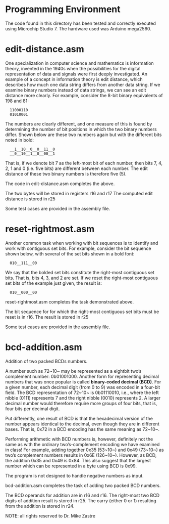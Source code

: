 # Programming Environment

The code found in this directory has been tested and correctly executed using Microchip Studio 7. 
The hardware used was Arduino mega2560.

# edit-distance.asm

One specialization in computer science and mathematics is information theory,
invented in the 1940s when the possibilities for the digital representation of data
and signals were first deeply investigated. An example of a concept in information
theory is edit distance, which describes how much one data string differs from
another data string. If we examine binary numbers instead of data strings, we can
see an edit distance more clearly. For example, consider the 8-bit binary equivalents
of 198 and 81:
  
      11000110
      01010001
      
The numbers are clearly different, and one measure of this is found by determining
the number of bit positions in which the two binary numbers differ. Shown below are
these two numbers again but with the different bits noted in bold:

      __1__10__0__0__11__0
      __0__10__1__0__00__1
      
That is, if we denote bit 7 as the left-most bit of each number, then bits 7, 4, 2, 1 and
0 (i.e. five bits) are different between each number. The edit distance of these two
binary numbers is therefore five (5).

The code in edit-distance.asm completes the above.

The two bytes will be stored in registers r16 and r17
The computed edit distance is stored in r25

Some test cases are provided in the assembly file.

# reset-rightmost.asm

Another common task when working with bit sequences is to identify and work
with contiguous set bits. For example, consider the bit sequence shown below, with
several of the set bits shown in a bold font:

      010__111__00
      
We say that the bolded set bits constitute the right-most contiguous set bits. That is,
bits 4, 3, and 2 are set. If we reset the right-most contiguous set bits of the example
just given, the result is:

      010__000__00

reset-rightmost.asm completes the task demonstrated above. 

The bit sequence for for which the right-most contiguous set bits must be reset
is in r16.
The result is stored in r25

Some test cases are provided in the assembly file.

# bcd-addition.asm 

Addition of two packed BCDs numbers. 

A number such as 72~10~ may be represented as a eightbit
two’s complement number: 0b01001000. Another form for representing decimal
numbers that was once popular is called __binary-coded decimal (BCD)__. For a given
number, each decimal digit (from 0 to 9) was encoded in a four-bit field. The BCD
representation of 72~10~ is 0b01110010, i.e., where the left nibble (0111) represents 7
and the right nibble (0010) represents 2. A larger decimal number would therefore
require more groups of four bits, that is, four bits per decimal digit.

Put differently, one result of BCD is that the hexadecimal version of the number
appears identical to the decimal, even though they are in different bases. That is,
0x72 in a BCD encoding has the same meaning as 72~10~.

Performing arithmetic with BCD numbers is, however, definitely not the same as
with the ordinary two’s-complement encoding we have examined in class! For
example, adding together 0x35 (53~10~) and 0x49 (73~10~) as two’s complement
numbers results in 0x6E (126~10~). However, as BCD, the addition 0x35 and 0x49 is
0x84. This also suggest that the largest number which can be represented in a byte
using BCD is 0x99. 

The program is not designed to handle negative numbers as input.

bcd-addition.asm completes the task of adding two packed BCD numbers.

The BCD operands for addition are in r16 and r16.
The right-most two BCD digits of addition result is stored in r25.
The carry (either 0 or 1) resulting from the addition is stored in r24.
   


NOTE: all rights reserved to Dr. Mike Zastre
